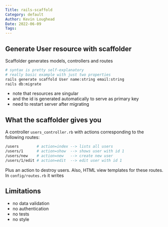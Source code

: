 ```yaml
---
Title: rails-scaffold
Category: default
Author: Kevin Loughead
Date: 2022-06-09
Tags:
---
```


## Generate User resource with scaffolder

Scaffolder generates models, controllers and routes

```bash
# syntax is pretty self-explanatory
# really basic example with just two properties
rails generate scaffold User name:string email:string
rails db:migrate
```

- note that resources are singular
- and the id is generated automatically to serve as primary key
- need to restart server after migrating

## What the scaffolder gives you

A controller `users_controller.rb` with actions corresponding to the following routes:

```bash
/users        # action=index --> lists all users
/users/1      # action=show  --> shows user with id 1
/users/new    # action=new   --> create new user
/users/1/edit # action=edit  --> edit user with id 1
```

Plus an action to destroy users. Also, HTML view templates for these routes. In `config/routes.rb` it writes

## Limitations

- no data validation
- no authentication
- no tests
- no style
